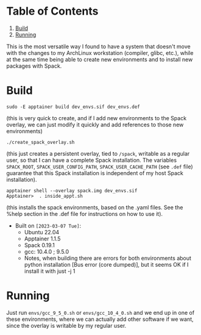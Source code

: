 
# Table of Contents

1.  [Build](#org98c1c0d)
2.  [Running](#org23f2fa6)

This is the most versatile way I found to have a system that doesn't move with
the changes to my ArchLinux workstation (compiler, glibc, etc.), while at the
same time being able to create new environments and to install new packages with
Spack.


<a id="org98c1c0d"></a>

# Build

    sudo -E apptainer build dev_envs.sif dev_envs.def

(this is very quick to create, and if I add new environments to the Spack
overlay, we can just modify it quickly and add references to those new environments)

    ./create_spack_overlay.sh

(this just creates a persistent overlay, tied to `/spack`, writable as a regular
user, so that I can have a complete Spack installation. The variables
`SPACK_ROOT`, `SPACK_USER_CONFIG_PATH`, `SPACK_USER_CACHE_PATH` (see `.def`
file) guarantee that this Spack installation is independent of my host Spack
installation).

    apptainer shell --overlay spack.img dev_envs.sif
    Apptainer>  . inside_appt.sh

(this installs the spack environments, based on the .yaml files. See the %help
section in the .def file for instructions on how to use it).

-   Built on `[2023-03-07 Tue]`:
    -   Ubuntu 22.04
    -   Apptainer 1.1.5
    -   Spack 0.19.1
    -   gcc: 10.4.0 ; 9.5.0
    -   Notes, when building there are errors for both environments about python
        installation [Bus error (core dumped)], but it seems OK if I install it with
        just -j 1


<a id="org23f2fa6"></a>

# Running

Just run `envs/gcc_9_5_0.sh` or `envs/gcc_10_4_0.sh` and we end up in one of
these environments, where we can actually add other software if we want, since
the overlay is writable by my regular user.

